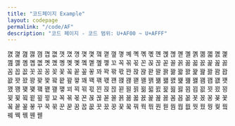 ```yaml
---
title: "코드페이지 Example"
layout: codepage
permalink: "/code/AF"
description: "코드 페이지 - 코드 범위: U+AF00 ~ U+AFFF"
---
```


<span class="character">꼀</span>
<span class="character">꼁</span>
<span class="character">꼂</span>
<span class="character">꼃</span>
<span class="character">꼄</span>
<span class="character">꼅</span>
<span class="character">꼆</span>
<span class="character">꼇</span>
<span class="character">꼈</span>
<span class="character">꼉</span>
<span class="character">꼊</span>
<span class="character">꼋</span>
<span class="character">꼌</span>
<span class="character">꼍</span>
<span class="character">꼎</span>
<span class="character">꼏</span>
<span class="character">꼐</span>
<span class="character">꼑</span>
<span class="character">꼒</span>
<span class="character">꼓</span>
<span class="character">꼔</span>
<span class="character">꼕</span>
<span class="character">꼖</span>
<span class="character">꼗</span>
<span class="character">꼘</span>
<span class="character">꼙</span>
<span class="character">꼚</span>
<span class="character">꼛</span>
<span class="character">꼜</span>
<span class="character">꼝</span>
<span class="character">꼞</span>
<span class="character">꼟</span>
<span class="character">꼠</span>
<span class="character">꼡</span>
<span class="character">꼢</span>
<span class="character">꼣</span>
<span class="character">꼤</span>
<span class="character">꼥</span>
<span class="character">꼦</span>
<span class="character">꼧</span>
<span class="character">꼨</span>
<span class="character">꼩</span>
<span class="character">꼪</span>
<span class="character">꼫</span>
<span class="character">꼬</span>
<span class="character">꼭</span>
<span class="character">꼮</span>
<span class="character">꼯</span>
<span class="character">꼰</span>
<span class="character">꼱</span>
<span class="character">꼲</span>
<span class="character">꼳</span>
<span class="character">꼴</span>
<span class="character">꼵</span>
<span class="character">꼶</span>
<span class="character">꼷</span>
<span class="character">꼸</span>
<span class="character">꼹</span>
<span class="character">꼺</span>
<span class="character">꼻</span>
<span class="character">꼼</span>
<span class="character">꼽</span>
<span class="character">꼾</span>
<span class="character">꼿</span>
<span class="character">꽀</span>
<span class="character">꽁</span>
<span class="character">꽂</span>
<span class="character">꽃</span>
<span class="character">꽄</span>
<span class="character">꽅</span>
<span class="character">꽆</span>
<span class="character">꽇</span>
<span class="character">꽈</span>
<span class="character">꽉</span>
<span class="character">꽊</span>
<span class="character">꽋</span>
<span class="character">꽌</span>
<span class="character">꽍</span>
<span class="character">꽎</span>
<span class="character">꽏</span>
<span class="character">꽐</span>
<span class="character">꽑</span>
<span class="character">꽒</span>
<span class="character">꽓</span>
<span class="character">꽔</span>
<span class="character">꽕</span>
<span class="character">꽖</span>
<span class="character">꽗</span>
<span class="character">꽘</span>
<span class="character">꽙</span>
<span class="character">꽚</span>
<span class="character">꽛</span>
<span class="character">꽜</span>
<span class="character">꽝</span>
<span class="character">꽞</span>
<span class="character">꽟</span>
<span class="character">꽠</span>
<span class="character">꽡</span>
<span class="character">꽢</span>
<span class="character">꽣</span>
<span class="character">꽤</span>
<span class="character">꽥</span>
<span class="character">꽦</span>
<span class="character">꽧</span>
<span class="character">꽨</span>
<span class="character">꽩</span>
<span class="character">꽪</span>
<span class="character">꽫</span>
<span class="character">꽬</span>
<span class="character">꽭</span>
<span class="character">꽮</span>
<span class="character">꽯</span>
<span class="character">꽰</span>
<span class="character">꽱</span>
<span class="character">꽲</span>
<span class="character">꽳</span>
<span class="character">꽴</span>
<span class="character">꽵</span>
<span class="character">꽶</span>
<span class="character">꽷</span>
<span class="character">꽸</span>
<span class="character">꽹</span>
<span class="character">꽺</span>
<span class="character">꽻</span>
<span class="character">꽼</span>
<span class="character">꽽</span>
<span class="character">꽾</span>
<span class="character">꽿</span>
<span class="character">꾀</span>
<span class="character">꾁</span>
<span class="character">꾂</span>
<span class="character">꾃</span>
<span class="character">꾄</span>
<span class="character">꾅</span>
<span class="character">꾆</span>
<span class="character">꾇</span>
<span class="character">꾈</span>
<span class="character">꾉</span>
<span class="character">꾊</span>
<span class="character">꾋</span>
<span class="character">꾌</span>
<span class="character">꾍</span>
<span class="character">꾎</span>
<span class="character">꾏</span>
<span class="character">꾐</span>
<span class="character">꾑</span>
<span class="character">꾒</span>
<span class="character">꾓</span>
<span class="character">꾔</span>
<span class="character">꾕</span>
<span class="character">꾖</span>
<span class="character">꾗</span>
<span class="character">꾘</span>
<span class="character">꾙</span>
<span class="character">꾚</span>
<span class="character">꾛</span>
<span class="character">꾜</span>
<span class="character">꾝</span>
<span class="character">꾞</span>
<span class="character">꾟</span>
<span class="character">꾠</span>
<span class="character">꾡</span>
<span class="character">꾢</span>
<span class="character">꾣</span>
<span class="character">꾤</span>
<span class="character">꾥</span>
<span class="character">꾦</span>
<span class="character">꾧</span>
<span class="character">꾨</span>
<span class="character">꾩</span>
<span class="character">꾪</span>
<span class="character">꾫</span>
<span class="character">꾬</span>
<span class="character">꾭</span>
<span class="character">꾮</span>
<span class="character">꾯</span>
<span class="character">꾰</span>
<span class="character">꾱</span>
<span class="character">꾲</span>
<span class="character">꾳</span>
<span class="character">꾴</span>
<span class="character">꾵</span>
<span class="character">꾶</span>
<span class="character">꾷</span>
<span class="character">꾸</span>
<span class="character">꾹</span>
<span class="character">꾺</span>
<span class="code tofu"></span>
<span class="character">꾼</span>
<span class="code tofu"></span>
<span class="code tofu"></span>
<span class="character">꾿</span>
<span class="code tofu"></span>
<span class="code tofu"></span>
<span class="code tofu"></span>
<span class="code tofu"></span>
<span class="code tofu"></span>
<span class="code tofu"></span>
<span class="code tofu"></span>
<span class="code tofu"></span>
<span class="character">꿈</span>
<span class="character">꿉</span>
<span class="character">꿊</span>
<span class="character">꿋</span>
<span class="character">꿌</span>
<span class="character">꿍</span>
<span class="character">꿎</span>
<span class="code tofu"></span>
<span class="character">꿐</span>
<span class="code tofu"></span>
<span class="code tofu"></span>
<span class="code tofu"></span>
<span class="character">꿔</span>
<span class="character">꿕</span>
<span class="character">꿖</span>
<span class="code tofu"></span>
<span class="character">꿘</span>
<span class="code tofu"></span>
<span class="code tofu"></span>
<span class="character">꿛</span>
<span class="code tofu"></span>
<span class="code tofu"></span>
<span class="code tofu"></span>
<span class="code tofu"></span>
<span class="code tofu"></span>
<span class="code tofu"></span>
<span class="code tofu"></span>
<span class="code tofu"></span>
<span class="character">꿤</span>
<span class="character">꿥</span>
<span class="character">꿦</span>
<span class="character">꿧</span>
<span class="character">꿨</span>
<span class="character">꿩</span>
<span class="character">꿪</span>
<span class="code tofu"></span>
<span class="character">꿬</span>
<span class="code tofu"></span>
<span class="code tofu"></span>
<span class="code tofu"></span>
<span class="character">꿰</span>
<span class="character">꿱</span>
<span class="character">꿲</span>
<span class="code tofu"></span>
<span class="character">꿴</span>
<span class="code tofu"></span>
<span class="code tofu"></span>
<span class="character">꿷</span>
<span class="code tofu"></span>
<span class="code tofu"></span>
<span class="code tofu"></span>
<span class="code tofu"></span>
<span class="code tofu"></span>
<span class="code tofu"></span>
<span class="code tofu"></span>
<span class="code tofu"></span>